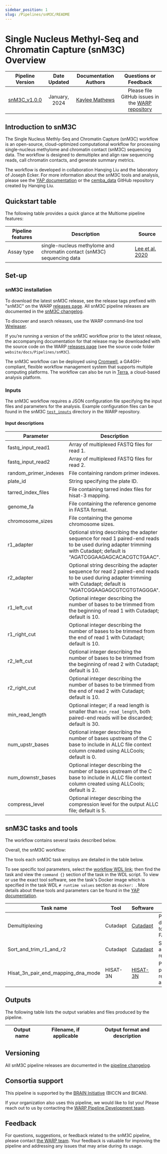 ```yaml
---
sidebar_position: 1
slug: /Pipelines/snM3C/README
---
```

# Single Nucleus Methyl-Seq and Chromatin Capture (snM3C) Overview

| Pipeline Version | Date Updated | Documentation Authors | Questions or Feedback |
| :----: | :---: | :----: | :--------------: |
| [snM3C_v1.0.0](https://github.com/broadinstitute/warp/releases) | January, 2024 | [Kaylee Mathews](mailto:warp-pipelines-help@broadinsitute.org) | Please file GitHub issues in the [WARP repository](https://github.com/broadinstitute/warp/issues) |


## Introduction to snM3C

The Single Nucleus Methly-Seq and Chromatin Capture (snM3C) workflow is an open-source, cloud-optimized computational workflow for processing single-nucleus methylome and chromatin contact (snM3C) sequencing data. The workflow is designed to demultiplex and align raw sequencing reads, call chromatin contacts, and generate summary metrics. 

The workflow is developed in collaboration Hanqing Liu and the laboratory of Joseph Ecker. For more information about the snM3C tools and analysis, please see the [YAP documentation](https://hq-1.gitbook.io/mc/) or the [cemba_data](https://github.com/lhqing/cemba_data) GitHub repository created by Hanqing Liu.

## Quickstart table
The following table provides a quick glance at the Multiome pipeline features:

| Pipeline features | Description | Source |
|--- | --- | --- |
| Assay type | single-nucleus methylome and chromatin contact (snM3C) sequencing data | [Lee et al. 2020](https://www.ncbi.nlm.nih.gov/pmc/articles/PMC6765423/) |
<!---
| Overall workflow  | Barcode correction, read alignment, gene and fragment quanitification |
| Workflow language | WDL 1.0 | [openWDL](https://github.com/openwdl/wdl) |
| Genomic Reference Sequence | GRCh38 human genome primary sequence | GENCODE [human reference files](https://www.gencodegenes.org/human/release_43.html)|
| Gene annotation reference (GTF) | Reference containing gene annotations | GENCODE [human GTF](https://ftp.ebi.ac.uk/pub/databases/gencode/Gencode_human/release_43/gencode.v43.annotation.gtf.gz) |
| Aligners | STARsolo (GEX), BWA-mem2 (ATAC) | [Kaminow et al. 2021](https://www.biorxiv.org/content/10.1101/2021.05.05.442755v1), [Vasimuddin et al. 2019](https://ieeexplore.ieee.org/document/8820962) |
| Transcript and fragment quantification | STARsolo (GEX), SnapATAC2 (ATAC) | [Kaminow et al. 2021](https://www.biorxiv.org/content/10.1101/2021.05.05.442755v1), [SnapATAC2](https://kzhang.org/SnapATAC2/) |
| Data input file format | File format in which sequencing data is provided | [FASTQ](https://academic.oup.com/nar/article/38/6/1767/3112533) |
| Data output file format | File formats in which Multiome output is provided | [BAM](http://samtools.github.io/hts-specs/) and [h5ad](https://anndata.readthedocs.io/en/latest/) |
--->


## Set-up

### snM3C installation

To download the latest snM3C release, see the release tags prefixed with "snM3C" on the WARP [releases page](https://github.com/broadinstitute/warp/releases). All snM3C pipeline releases are documented in the [snM3C changelog](https://github.com/broadinstitute/warp/blob/develop/pipelines/skylab/snM3C/snM3C.changelog.md). 

To discover and search releases, use the WARP command-line tool [Wreleaser](https://github.com/broadinstitute/warp/tree/master/wreleaser).

If you’re running a version of the snM3C workflow prior to the latest release, the accompanying documentation for that release may be downloaded with the source code on the WARP [releases page](https://github.com/broadinstitute/warp/releases) (see the source code folder `website/docs/Pipelines/snM3C`).

The snM3C workflow can be deployed using [Cromwell](https://cromwell.readthedocs.io/en/stable/), a GA4GH-compliant, flexible workflow management system that supports multiple computing platforms. The workflow can also be run in [Terra](https://app.terra.bio), a cloud-based analysis platform. 


### Inputs

The snM3C workflow requires a JSON configuration file specifying the input files and parameters for the analysis. Example configuration files can be found in the snM3C [`test_inputs`](https://github.com/broadinstitute/warp/tree/develop/pipelines/skylab/snM3C/test_inputs) directory in the WARP repository.

#### Input descriptions

| Parameter | Description |
| ---| --- |
| fastq_input_read1 | Array of multiplexed FASTQ files for read 1. |
| fastq_input_read2 | Array of multiplexed FASTQ files for read 2. |
| random_primer_indexes | File containing random primer indexes. |
| plate_id | String specifying the plate ID. |
| tarred_index_files | File containing tarred index files for hisat-3 mapping. |
| genome_fa | File containing the reference genome in FASTA format. | 
| chromosome_sizes | File containing the genome chromosome sizes. |
| r1_adapter | Optional string describing the adapter sequence for read 1 paired-end reads to be used during adapter trimming with Cutadapt; default is "AGATCGGAAGAGCACACGTCTGAAC". |
| r2_adapter | Optional string describing the adapter sequence for read 2 paired-end reads to be used during adapter trimming with Cutadapt; default is  "AGATCGGAAGAGCGTCGTGTAGGGA". |
| r1_left_cut | Optional integer describing the number of bases to be trimmed from the beginning of read 1 with Cutadapt; default is 10. |
| r1_right_cut | Optional integer describing the number of bases to be trimmed from the end of read 1 with Cutadapt; default is 10. |
| r2_left_cut | Optional integer describing the number of bases to be trimmed from the beginning of read 2 with Cutadapt; default is 10. |
| r2_right_cut | Optional integer describing the number of bases to be trimmed from the end of read 2 with Cutadapt; default is 10. |
| min_read_length | Optional integer; if a read length is smaller than `min_read_length`, both paired-end reads will be discarded; default is 30.  |
| num_upstr_bases | Optional integer describing the number of bases upstream of the C base to include in ALLC file context column created using ALLCools; default is 0. |
| num_downstr_bases | Optional integer describing the number of bases upstream of the C base to include in ALLC file context column created using ALLCools; default is 2. |
| compress_level | Optional integer describing the compression level for the output ALLC file; default is 5. |


## snM3C tasks and tools
The workflow contains several tasks described below.

Overall, the snM3C workflow:
<!--- describe what it does
1.
--->

The tools each snM3C task employs are detailed in the table below. 

To see specific tool parameters, select the [workflow WDL link](https://github.com/broadinstitute/warp/blob/develop/pipelines/skylab/snM3C/snM3C.wdl); then find the task and view the `command {}` section of the task in the WDL script. To view or use the exact tool software, see the task's Docker image which is specified in the task WDL `# runtime values` section as `docker: `. More details about these tools and parameters can be found in the [YAP documentation](https://hq-1.gitbook.io/mc/).

| Task name | Tool | Software | Description |
| --- | --- | --- | --- |
| Demultiplexing | Cutadapt | [Cutadapt](https://cutadapt.readthedocs.io/en/stable/) | Performs demultiplexing to cell-level FASTQ files. |
| Sort_and_trim_r1_and_r2 | Cutadapt | [Cutadapt](https://cutadapt.readthedocs.io/en/stable/) | Sorts, filters, and trims reads. |
| Hisat_3n_pair_end_mapping_dna_mode | HISAT-3N | [HISAT-3N](https://daehwankimlab.github.io/hisat2/hisat-3n/) | Performs paired-end read alignment. |
<!--- need more detail
| Separate_unmapped_reads | tool | software | description |
| Split_unmapped_reads | tool | software | description |
| Hisat_single_end_r1_r2_mapping_dna_mode_and_merge_sort_split_reads_by_name | HISAT-3N | [HISAT-3N](https://daehwankimlab.github.io/hisat2/hisat-3n/) | Performs paired-end read alignment. |
| remove_overlap_read_parts | python3 | python3 | description |
| merge_original_and_split_bam_and_sort_all_reads_by_name_and_position | tool | software | description |
| call_chromatin_contacts | tool | software | description |
| dedup_unique_bam_and_index_unique_bam | tool | software | description |
| unique_reads_allc | bam-to-allc | ALLCools | description |
| unique_reads_cgn_extraction | extract-allc | ALLCools | description |
| summary | tool | software | description |

| Mapping | hisat-3 | hisat-3 | Performs trimming, alignment and calling chromatin contacts with a [custom snakemake](https://github.com/broadinstitute/warp/blob/develop/pipelines/skylab/snM3C/Config%20files/Snakemake-file/Snakefile) file developed by Hanqing Liu. |
--->

<!--- describe tasks --->

## Outputs

The following table lists the output variables and files produced by the pipeline.

| Output name | Filename, if applicable | Output format and description |
| ------ | ------ | ------ |
<!--- add detail/update 
        File MappingSummary = summary.mapping_summary
        File trimmed_stats = Sort_and_trim_r1_and_r2.trim_stats_tar
        File r1_trimmed_fq = Sort_and_trim_r1_and_r2.r1_trimmed_fq_tar
        File r2_trimmed_fq = Sort_and_trim_r1_and_r2.r2_trimmed_fq_tar
        File hisat3n_stats_tar = Hisat_3n_pair_end_mapping_dna_mode.hisat3n_paired_end_stats_tar
        File hisat3n_bam_tar = Hisat_3n_pair_end_mapping_dna_mode.hisat3n_paired_end_bam_tar
        File unique_bam_tar = Separate_unmapped_reads.unique_bam_tar
        File multi_bam_tar = Separate_unmapped_reads.multi_bam_tar
        File unmapped_fastq_tar = Separate_unmapped_reads.unmapped_fastq_tar
        File split_fq_tar = Split_unmapped_reads.split_fq_tar
        File merge_sorted_bam_tar = Hisat_single_end_r1_r2_mapping_dna_mode_and_merge_sort_split_reads_by_name.merge_sorted_bam_tar
        File name_sorted_bams = merge_original_and_split_bam_and_sort_all_reads_by_name_and_position.name_sorted_bam
        File pos_sorted_bams = merge_original_and_split_bam_and_sort_all_reads_by_name_and_position.position_sorted_bam
        File remove_overlap_read_parts_bam_tar = remove_overlap_read_parts.output_bam_tar
        File dedup_unique_bam_and_index_unique_bam_tar = dedup_unique_bam_and_index_unique_bam.output_tar
        File unique_reads_cgn_extraction_allc = unique_reads_cgn_extraction.output_allc_tar
        File unique_reads_cgn_extraction_tbi = unique_reads_cgn_extraction.output_tbi_tar
        File chromatin_contact_stats = call_chromatin_contacts.chromatin_contact_stats
        File reference_version = Hisat_3n_pair_end_mapping_dna_mode.reference_version
        
| mappingSummary | Mapping summary file in CSV format |
| allcFiles | Tarred file containing allc files |
| allc_CGNFiles| Tarred file containing CGN context-specific allc files | 
| bamFiles | Tarred file containing cell-level aligned BAM files |
| detail_statsFiles | Tarred file containing detail stats files | 
| hicFiles | Tarred file containing Hi-C files |
--->


## Versioning

All snM3C pipeline releases are documented in the [pipeline changelog](https://github.com/broadinstitute/warp/blob/develop/pipelines/skylab/snM3C/snM3C.changelog.md).

## Consortia support
This pipeline is supported by the [BRAIN Initiative](https://braininitiative.nih.gov/) (BICCN and BICAN). 

If your organization also uses this pipeline, we would like to list you! Please reach out to us by contacting the [WARP Pipeline Development team](mailto:warp-pipelines-help@broadinstitute.org).

## Feedback

For questions, suggestions, or feedback related to the snM3C pipeline, please contact [the WARP team](mailto:warp-pipelines-help@broadinstitute.org). Your feedback is valuable for improving the pipeline and addressing any issues that may arise during its usage.